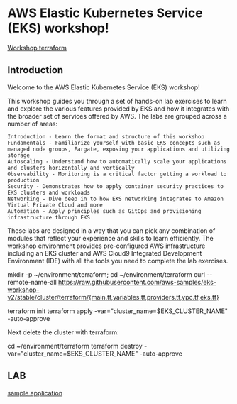 # AWS Elastic Kubernetes Service (EKS) workshop!

[Workshop terraform ](https://www.eksworkshop.com/docs/introduction/setup/your-account/using-terraform)

## Introduction

Welcome to the AWS Elastic Kubernetes Service (EKS) workshop!

This workshop guides you through a set of hands-on lab exercises to learn and explore the various features provided by EKS and how it integrates with the broader set of services offered by AWS. The labs are grouped across a number of areas:

    Introduction - Learn the format and structure of this workshop
    Fundamentals - Familiarize yourself with basic EKS concepts such as managed node groups, Fargate, exposing your applications and utilizing storage
    Autoscaling - Understand how to automatically scale your applications and clusters horizontally and vertically
    Observability - Monitoring is a critical factor getting a workload to production
    Security - Demonstrates how to apply container security practices to EKS clusters and workloads
    Networking - Dive deep in to how EKS networking integrates to Amazon Virtual Private Cloud and more
    Automation - Apply principles such as GitOps and provisioning infrastructure through EKS

These labs are designed in a way that you can pick any combination of modules that reflect your experience and skills to learn efficiently. The workshop environment provides pre-configured AWS infrastructure including an EKS cluster and AWS Cloud9 Integrated Development Environment (IDE) with all the tools you need to complete the lab exercises.


mkdir -p ~/environment/terraform; cd ~/environment/terraform
curl --remote-name-all https://raw.githubusercontent.com/aws-samples/eks-workshop-v2/stable/cluster/terraform/{main.tf,variables.tf,providers.tf,vpc.tf,eks.tf}


terraform init
terraform apply -var="cluster_name=$EKS_CLUSTER_NAME" -auto-approve

Next delete the cluster with terraform:

cd ~/environment/terraform
terraform destroy -var="cluster_name=$EKS_CLUSTER_NAME" -auto-approve


## LAB 

[sample application](https://www.eksworkshop.com/docs/introduction/getting-started/about)
